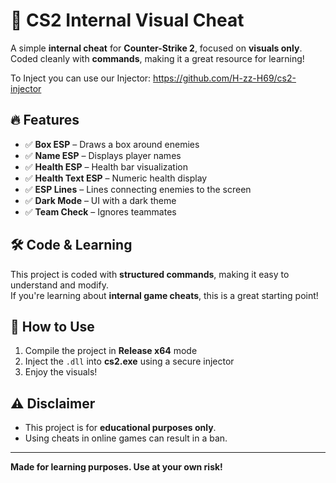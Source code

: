 # 🎯 CS2 Internal Visual Cheat  

A simple **internal cheat** for **Counter-Strike 2**, focused on **visuals only**.  
Coded cleanly with **commands**, making it a great resource for learning!  

To Inject you can use our Injector: https://github.com/H-zz-H69/cs2-injector

## 🔥 Features  
- ✅ **Box ESP** – Draws a box around enemies  
- ✅ **Name ESP** – Displays player names  
- ✅ **Health ESP** – Health bar visualization  
- ✅ **Health Text ESP** – Numeric health display  
- ✅ **ESP Lines** – Lines connecting enemies to the screen  
- ✅ **Dark Mode** – UI with a dark theme  
- ✅ **Team Check** – Ignores teammates  

## 🛠️ Code & Learning  
This project is coded with **structured commands**, making it easy to understand and modify.  
If you're learning about **internal game cheats**, this is a great starting point!

## 🚀 How to Use  
1. Compile the project in **Release x64** mode  
2. Inject the `.dll` into **cs2.exe** using a secure injector  
3. Enjoy the visuals!  

## ⚠️ Disclaimer  
- This project is for **educational purposes only**.  
- Using cheats in online games can result in a ban.  

---  
**Made for learning purposes. Use at your own risk!**  
